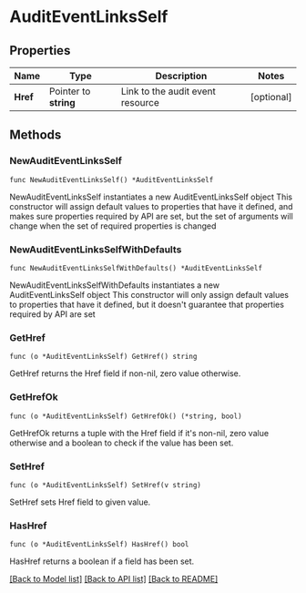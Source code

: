 # AuditEventLinksSelf

## Properties

Name | Type | Description | Notes
------------ | ------------- | ------------- | -------------
**Href** | Pointer to **string** | Link to the audit event resource | [optional] 

## Methods

### NewAuditEventLinksSelf

`func NewAuditEventLinksSelf() *AuditEventLinksSelf`

NewAuditEventLinksSelf instantiates a new AuditEventLinksSelf object
This constructor will assign default values to properties that have it defined,
and makes sure properties required by API are set, but the set of arguments
will change when the set of required properties is changed

### NewAuditEventLinksSelfWithDefaults

`func NewAuditEventLinksSelfWithDefaults() *AuditEventLinksSelf`

NewAuditEventLinksSelfWithDefaults instantiates a new AuditEventLinksSelf object
This constructor will only assign default values to properties that have it defined,
but it doesn't guarantee that properties required by API are set

### GetHref

`func (o *AuditEventLinksSelf) GetHref() string`

GetHref returns the Href field if non-nil, zero value otherwise.

### GetHrefOk

`func (o *AuditEventLinksSelf) GetHrefOk() (*string, bool)`

GetHrefOk returns a tuple with the Href field if it's non-nil, zero value otherwise
and a boolean to check if the value has been set.

### SetHref

`func (o *AuditEventLinksSelf) SetHref(v string)`

SetHref sets Href field to given value.

### HasHref

`func (o *AuditEventLinksSelf) HasHref() bool`

HasHref returns a boolean if a field has been set.


[[Back to Model list]](../README.md#documentation-for-models) [[Back to API list]](../README.md#documentation-for-api-endpoints) [[Back to README]](../README.md)


